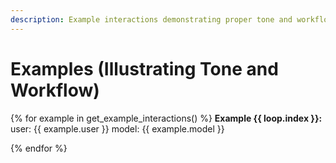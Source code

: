 ```yaml
---
description: Example interactions demonstrating proper tone and workflow
---
```


# Examples (Illustrating Tone and Workflow)

{% for example in get_example_interactions() %}
**Example {{ loop.index }}:**
user: {{ example.user }}
model: {{ example.model }}

{% endfor %} 